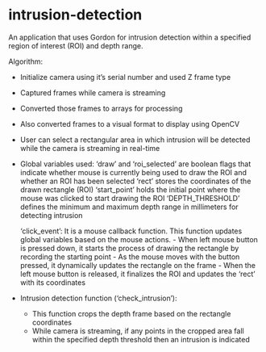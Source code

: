 # intrusion-detection

An application that uses Gordon for intrusion detection within a specified region of interest (ROI) and depth range.

Algorithm:

* Initialize camera using it’s serial number and used Z frame type 
* Captured frames while camera is streaming 
* Converted those frames to arrays for processing
* Also converted frames to a visual format to display using OpenCV
* User can select a rectangular area in which intrusion will be detected while the camera is streaming in real-time
* Global variables used:
    ‘draw’ and ‘roi_selected’ are boolean flags that indicate whether mouse is currently being used to draw the ROI and whether an ROI has been selected
    ‘rect’ stores the coordinates of the drawn rectangle (ROI)
    ‘start_point’ holds the initial point where the mouse was clicked to start drawing the ROI
    ‘DEPTH_THRESHOLD’ defines the minimum and maximum depth range in millimeters for detecting intrusion

    ‘click_event’: It is a mouse callback function. This function updates global variables based on the mouse actions.
        - When left mouse button is pressed down, it starts the process of drawing the rectangle by recording the starting point
        - As the mouse moves with the button pressed, it dynamically updates the rectangle on the frame
        - When the left mouse button is released, it finalizes the ROI and updates the ‘rect’ with its coordinates
* Intrusion detection function (‘check_intrusion’):
    -  This function crops the depth frame based on the rectangle coordinates
    -   While camera is streaming, if any points in the cropped area fall within the specified depth threshold then an intrusion is indicated
